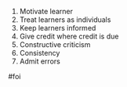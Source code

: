 1. Motivate learner
2. Treat learners as individuals
3. Keep learners informed
4. Give credit where credit is due
5. Constructive criticism
6. Consistency
7. Admit errors

#foi

